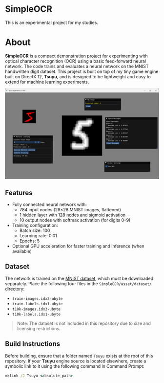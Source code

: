 # SimpleOCR

This is an experimental project for my studies.

# About

**SimpleOCR** is a compact demonstration project for experimenting with optical character recognition (OCR) using a
basic feed-forward neural network. The code trains and evaluates a neural network on the MNIST handwritten digit
dataset. This project is built on top of my tiny game engine built on DirectX 12, **Tsuyu**, and is designed to be
lightweight and easy to extend for machine learning experiments.

![screenshot](screenshot.png)

## Features

- Fully connected neural network with:
    - 784 input nodes (28×28 MNIST images, flattened)
    - 1 hidden layer with 128 nodes and sigmoid activation
    - 10 output nodes with softmax activation (for digits 0–9)
- Training configuration:
    - Batch size: 100
    - Learning rate: 0.01
    - Epochs: 5
- Optional GPU acceleration for faster training and inference (when available)

## Dataset

The network is trained on the [MNIST dataset](http://yann.lecun.com/exdb/mnist/), which must be downloaded separately.
Place the following four files in the `SimpleOCR/asset/dataset/` directory:

- `train-images.idx3-ubyte`
- `train-labels.idx1-ubyte`
- `t10k-images.idx3-ubyte`
- `t10k-labels.idx1-ubyte`

> Note: The dataset is not included in this repository due to size and licensing restrictions.

## Build Instructions

Before building, ensure that a folder named `Tsuyu` exists at the root of this repository. If your **Tsuyu** engine
source is located elsewhere, create a symbolic link to it using the following command in Command Prompt:

```cmd
mklink /J Tsuyu <absolute_path>
